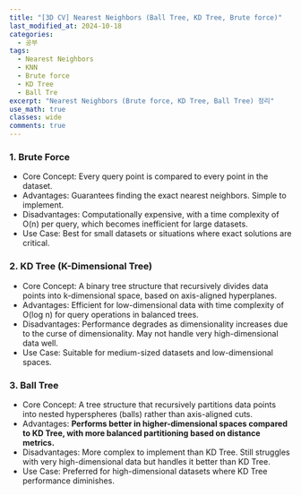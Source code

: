 ```yaml
---
title: "[3D CV] Nearest Neighbors (Ball Tree, KD Tree, Brute force)"
last_modified_at: 2024-10-18
categories:
  - 공부
tags:
  - Nearest Neighbors
  - KNN
  - Brute force
  - KD Tree
  - Ball Tre
excerpt: "Nearest Neighbors (Brute force, KD Tree, Ball Tree) 정리"
use_math: true
classes: wide
comments: true
---
```


### 1. Brute Force
- Core Concept: Every query point is compared to every point in the dataset.
- Advantages: Guarantees finding the exact nearest neighbors. Simple to implement.
- Disadvantages: Computationally expensive, with a time complexity of O(n) per query, which becomes inefficient for large datasets.
- Use Case: Best for small datasets or situations where exact solutions are critical.

### 2. KD Tree (K-Dimensional Tree)
- Core Concept: A binary tree structure that recursively divides data points into k-dimensional space, based on axis-aligned hyperplanes.
- Advantages: Efficient for low-dimensional data with time complexity of O(log n) for query operations in balanced trees.
- Disadvantages: Performance degrades as dimensionality increases due to the curse of dimensionality. May not handle very high-dimensional data well.
- Use Case: Suitable for medium-sized datasets and low-dimensional spaces.

### 3. Ball Tree
- Core Concept: A tree structure that recursively partitions data points into nested hyperspheres (balls) rather than axis-aligned cuts.
- Advantages: **Performs better in higher-dimensional spaces compared to KD Tree, with more balanced partitioning based on distance metrics.**
- Disadvantages: More complex to implement than KD Tree. Still struggles with very high-dimensional data but handles it better than KD Tree.
- Use Case: Preferred for high-dimensional datasets where KD Tree performance diminishes.
